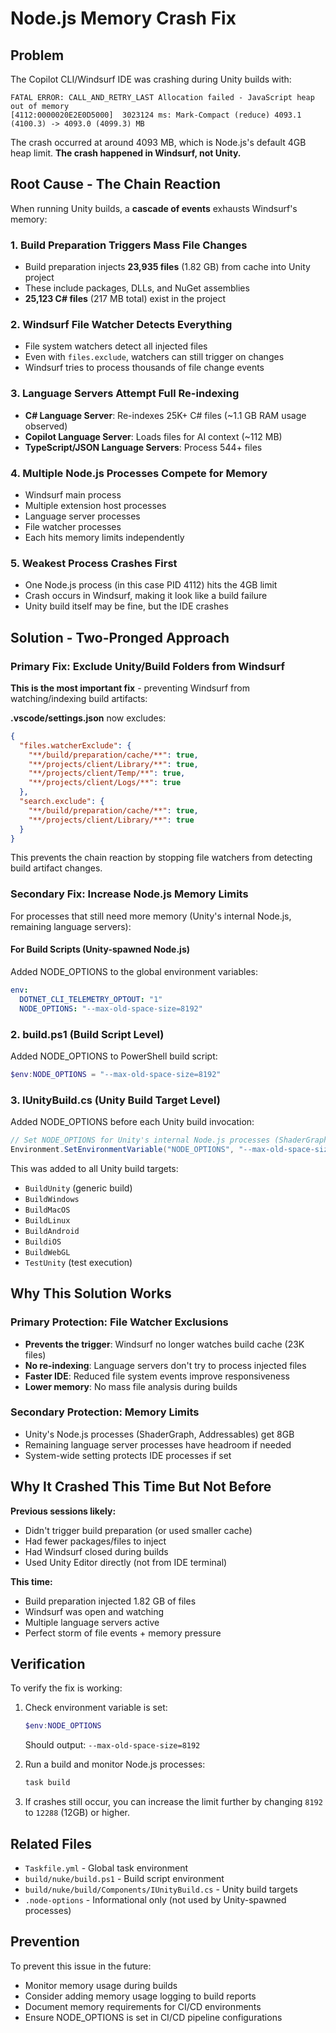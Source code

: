 # Node.js Memory Crash Fix

## Problem

The Copilot CLI/Windsurf IDE was crashing during Unity builds with:

```
FATAL ERROR: CALL_AND_RETRY_LAST Allocation failed - JavaScript heap out of memory
[4112:0000020E2E0D5000]  3023124 ms: Mark-Compact (reduce) 4093.1 (4100.3) -> 4093.0 (4099.3) MB
```

The crash occurred at around 4093 MB, which is Node.js's default 4GB heap limit. **The crash happened in Windsurf, not Unity.**

## Root Cause - The Chain Reaction

When running Unity builds, a **cascade of events** exhausts Windsurf's memory:

### 1. Build Preparation Triggers Mass File Changes
- Build preparation injects **23,935 files** (1.82 GB) from cache into Unity project
- These include packages, DLLs, and NuGet assemblies
- **25,123 C# files** (217 MB total) exist in the project

### 2. Windsurf File Watcher Detects Everything
- File system watchers detect all injected files
- Even with `files.exclude`, watchers can still trigger on changes
- Windsurf tries to process thousands of file change events

### 3. Language Servers Attempt Full Re-indexing
- **C# Language Server**: Re-indexes 25K+ C# files (~1.1 GB RAM usage observed)
- **Copilot Language Server**: Loads files for AI context (~112 MB)
- **TypeScript/JSON Language Servers**: Process 544+ files

### 4. Multiple Node.js Processes Compete for Memory
- Windsurf main process
- Multiple extension host processes
- Language server processes
- File watcher processes
- Each hits memory limits independently

### 5. Weakest Process Crashes First
- One Node.js process (in this case PID 4112) hits the 4GB limit
- Crash occurs in Windsurf, making it look like a build failure
- Unity build itself may be fine, but the IDE crashes

## Solution - Two-Pronged Approach

### Primary Fix: Exclude Unity/Build Folders from Windsurf

**This is the most important fix** - preventing Windsurf from watching/indexing build artifacts:

**.vscode/settings.json** now excludes:
```json
{
  "files.watcherExclude": {
    "**/build/preparation/cache/**": true,
    "**/projects/client/Library/**": true,
    "**/projects/client/Temp/**": true,
    "**/projects/client/Logs/**": true
  },
  "search.exclude": {
    "**/build/preparation/cache/**": true,
    "**/projects/client/Library/**": true
  }
}
```

This prevents the chain reaction by stopping file watchers from detecting build artifact changes.

### Secondary Fix: Increase Node.js Memory Limits

For processes that still need more memory (Unity's internal Node.js, remaining language servers):

#### For Build Scripts (Unity-spawned Node.js)
Added NODE_OPTIONS to the global environment variables:
```yaml
env:
  DOTNET_CLI_TELEMETRY_OPTOUT: "1"
  NODE_OPTIONS: "--max-old-space-size=8192"
```

### 2. build.ps1 (Build Script Level)
Added NODE_OPTIONS to PowerShell build script:
```powershell
$env:NODE_OPTIONS = "--max-old-space-size=8192"
```

### 3. IUnityBuild.cs (Unity Build Target Level)
Added NODE_OPTIONS before each Unity build invocation:
```csharp
// Set NODE_OPTIONS for Unity's internal Node.js processes (ShaderGraph, Addressables, etc.)
Environment.SetEnvironmentVariable("NODE_OPTIONS", "--max-old-space-size=8192");
```

This was added to all Unity build targets:
- `BuildUnity` (generic build)
- `BuildWindows`
- `BuildMacOS`
- `BuildLinux`
- `BuildAndroid`
- `BuildiOS`
- `BuildWebGL`
- `TestUnity` (test execution)

## Why This Solution Works

### Primary Protection: File Watcher Exclusions
- **Prevents the trigger**: Windsurf no longer watches build cache (23K files)
- **No re-indexing**: Language servers don't try to process injected files
- **Faster IDE**: Reduced file system events improve responsiveness
- **Lower memory**: No mass file analysis during builds

### Secondary Protection: Memory Limits
- Unity's Node.js processes (ShaderGraph, Addressables) get 8GB
- Remaining language server processes have headroom if needed
- System-wide setting protects IDE processes if set

## Why It Crashed This Time But Not Before

**Previous sessions likely:**
- Didn't trigger build preparation (or used smaller cache)
- Had fewer packages/files to inject
- Had Windsurf closed during builds
- Used Unity Editor directly (not from IDE terminal)

**This time:**
- Build preparation injected 1.82 GB of files
- Windsurf was open and watching
- Multiple language servers active
- Perfect storm of file events + memory pressure

## Verification

To verify the fix is working:

1. Check environment variable is set:
   ```powershell
   $env:NODE_OPTIONS
   ```
   Should output: `--max-old-space-size=8192`

2. Run a build and monitor Node.js processes:
   ```powershell
   task build
   ```

3. If crashes still occur, you can increase the limit further by changing `8192` to `12288` (12GB) or higher.

## Related Files

- `Taskfile.yml` - Global task environment
- `build/nuke/build.ps1` - Build script environment
- `build/nuke/build/Components/IUnityBuild.cs` - Unity build targets
- `.node-options` - Informational only (not used by Unity-spawned processes)

## Prevention

To prevent this issue in the future:
- Monitor memory usage during builds
- Consider adding memory usage logging to build reports
- Document memory requirements for CI/CD environments
- Ensure NODE_OPTIONS is set in CI/CD pipeline configurations
